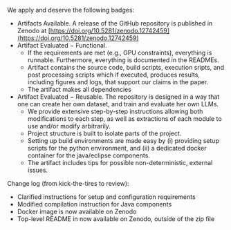 
We apply and deserve the following badges:
* Artifacts Available. A release of the GitHub repository is published in Zenodo at [https://doi.org/10.5281/zenodo.12742459](https://doi.org/10.5281/zenodo.12742459)
* Artifact Evaluated − Functional. 
    * If the requirements are met (e.g., GPU constraints), everything is runnable. Furthermore, everything is documented in the READMEs.
    * Artifact contains the source code, build scripts, execution sripts, and post processing scripts which if executed, produces results, including figures and logs, that support our claims in the paper. 
    * The artifact makes all dependencies 
* Artifact Evaluated − Reusable. The repository is designed in a way that one can create her own dataset, and train and evaluate her own LLMs. 
    * We provide extensive step-by-step instructions allowing both modifications to each step, as well as extractions of each module to use and/or modify arbitrarily.
    * Project structure is built to isolate parts of the project. 
    * Setting up build environments are made easy by (i) providing setup scripts for the python environment, and (ii) a dedicated docker container for the java/eclipse components. 
    * The artifact includes tips for possible non-deterministic, external issues.

Change log (from kick-the-tires to review):
* Clarified instructions for setup and configuration requirements
* Modified compilation instruction for Java components
* Docker image is now available on Zenodo
* Top-level README in now available on Zenodo, outside of the zip file
